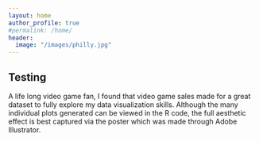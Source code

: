 ```yaml
---
layout: home
author_profile: true
#permalink: /home/
header:
  image: "/images/philly.jpg"
---
```

## Testing
A life long video game fan, I found that video game sales made for a great
dataset to fully explore my data visualization skills. Although the many
individual plots generated can be viewed in the R code, the full aesthetic
effect is best captured via the poster which was made through Adobe Illustrator.

